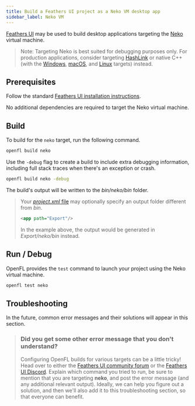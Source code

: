 ```yaml
---
title: Build a Feathers UI project as a Neko VM desktop app
sidebar_label: Neko VM
---
```


[Feathers UI](/) may be used to build desktop applications targeting the [Neko](https://nekovm.org) virtual machine.

> Note: Targeting Neko is best suited for debugging purposes only. For production applications, consider targeting [HashLink](./build-hashlink.md) or native C++ (with the [Windows](./build-windows.md), [macOS](./build-macos.md), and [Linux](./build-linux.md) targets) instead.

## Prerequisites

Follow the standard [Feathers UI installation instructions](./installation.md).

No additional dependencies are required to target the Neko virtual machine.

## Build

To build for the `neko` target, run the following command.

```sh
openfl build neko
```

Use the `-debug` flag to create a build to include extra debugging information, including full stack traces when there's an exception or crash.

```sh
openfl build neko -debug
```

The build's output will be written to the _bin/neko/bin_ folder.

> Your [_project.xml_ file](https://lime.openfl.org/docs/project-files/xml-format/) may optionally specify an output folder different from _bin_.
>
> ```xml
> <app path="Export"/>
> ```
>
> In the example above, the output would be generated in _Export/neko/bin_ instead.

## Run / Debug

OpenFL provides the `test` command to launch your project using the Neko virtual machine.

```sh
openfl test neko
```

## Troubleshooting

In the future, common error messages and their solutions will appear in this section.

> ### Did you get some other error message that you don't understand?
>
> Configuring OpenFL builds for various targets can be a little tricky! Head over to either the [Feathers UI community forum](https://community.feathersui.com/) or the [Feathers UI Discord](https://discord.feathersui.com/). Explain which command you tried to run, be sure to mention that you are targeting **neko**, and post the error message (and any additional relevant output). Ideally, we can help you figure out a solution, and then we'll also add it to this troubleshooting section, so that everyone can benefit.
